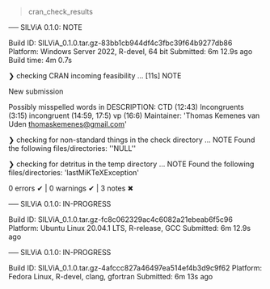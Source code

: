 > cran_check_results

── SILViA 0.1.0: NOTE

  Build ID:   SILViA_0.1.0.tar.gz-83bb1cb944df4c3fbc39f64b9277db86
  Platform:   Windows Server 2022, R-devel, 64 bit
  Submitted:  6m 12.9s ago
  Build time: 4m 0.7s

❯ checking CRAN incoming feasibility ... [11s] NOTE
  
  New submission
  
  Possibly misspelled words in DESCRIPTION:
    CTD (12:43)
    Incongruents (3:15)
    incongruent (14:59, 17:5)
    vp (16:6)
  Maintainer: 'Thomas Kemenes van Uden <thomaskemenes@gmail.com>'

❯ checking for non-standard things in the check directory ... NOTE
  Found the following files/directories:
    ''NULL''

❯ checking for detritus in the temp directory ... NOTE
  Found the following files/directories:
    'lastMiKTeXException'

0 errors ✔ | 0 warnings ✔ | 3 notes ✖

── SILViA 0.1.0: IN-PROGRESS

  Build ID:   SILViA_0.1.0.tar.gz-fc8c062329ac4c6082a21ebeab6f5c96
  Platform:   Ubuntu Linux 20.04.1 LTS, R-release, GCC
  Submitted:  6m 12.9s ago


── SILViA 0.1.0: IN-PROGRESS

  Build ID:   SILViA_0.1.0.tar.gz-4afccc827a46497ea514ef4b3d9c9f62
  Platform:   Fedora Linux, R-devel, clang, gfortran
  Submitted:  6m 13s ago

